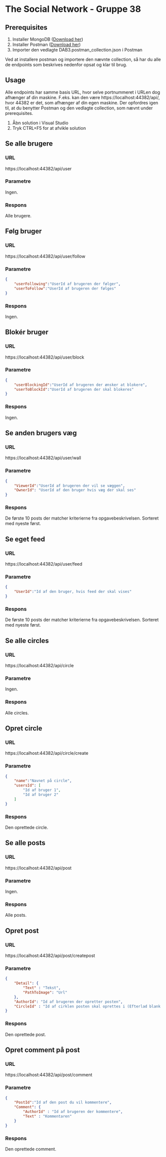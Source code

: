 # The Social Network - Gruppe 38

## Prerequisites
1. Installer MongoDB ([Download her](https://docs.mongodb.com/manual/administration/install-community/ "Download her"))
2. Installer Postman ([Download her](https://www.getpostman.com/ "Download her"))
3. Importer den vedlagte DAB3.postman_collection.json i Postman

Ved at installere postman og importere den nævnte collection, så har du alle de endpoints som beskrives nedenfor opsat og klar til brug.

## Usage
Alle endpoints har samme basis URL, hvor selve portnummeret i URLen dog afhænger af din maskine. F.eks. kan den være https://localhost:44382/api/, hvor 44382 er det, som afhænger af din egen maskine.
Der opfordres igen til, at du benytter Postman og den vedlagte collection, som nævnt under prerequisites.

1. Åbn solution i Visual Studio
2. Tryk CTRL+F5 for at afvikle solution

## Se alle brugere
### URL
https://localhost:44382/api/user
### Parametre
Ingen.
### Respons
Alle brugere.


## Følg bruger
### URL
https://localhost:44382/api/user/follow
### Parametre
```json
{ 
    "userFollowing":"UserId af brugeren der følger", 
    "userToFollow":"UserId af brugeren der følges" 
}
```
### Respons
Ingen.


## Blokér bruger
### URL
https://localhost:44382/api/user/block
### Parametre
```json
{ 
    "userBlockingId":"UserId af brugeren der ønsker at blokere", 
    "userToBlockId":"UserId af brugeren der skal blokeres" 
}
```
### Respons
Ingen.


## Se anden brugers væg
### URL
https://localhost:44382/api/user/wall
### Parametre
```json
{ 
    "ViewerId":"UserId af brugeren der vil se væggen", 
    "OwnerId": "UserId af den bruger hvis væg der skal ses"
}
```
### Respons
De første 10 posts der matcher kriterierne fra opgavebeskrivelsen.
Sorteret med nyeste først.


## Se eget feed
### URL
https://localhost:44382/api/user/feed
### Parametre
```json
{ 
    "UserId":"Id af den bruger, hvis feed der skal vises" 
}
```
### Respons
De første 10 posts der matcher kriterierne fra opgavebeskrivelsen.
Sorteret med nyeste først.


## Se alle circles
### URL
https://localhost:44382/api/circle
### Parametre
Ingen.
### Respons
Alle circles.


## Opret circle
### URL
https://localhost:44382/api/circle/create
### Parametre
```json
{ 
    "name":"Navnet på circle", 
    "usersId": [
        "Id af bruger 1",
        "Id af bruger 2"
    ] 
} 
```
### Respons
Den oprettede circle.


## Se alle posts
### URL
https://localhost:44382/api/post
### Parametre
Ingen.
### Respons
Alle posts.


## Opret post
### URL
https://localhost:44382/api/post/createpost
### Parametre
```json
{ 
    "Detail": {
        "Text" : "Tekst",
        "PathToImage": "Url"
    }, 
    "AuthorId": "Id af brugeren der opretter posten", 
    "CircleId" : "Id af cirklen posten skal oprettes i (Efterlad blank for en public post)" 
}
```
### Respons
Den oprettede post.


## Opret comment på post
### URL
https://localhost:44382/api/post/comment
### Parametre
```json
{ 
    "PostId":"Id af den post du vil kommentere", 
    "Comment": { 
        "AuthorId" : "Id af brugeren der kommentere", 
        "Text" : "Kommentaren" 
    } 
}
```
### Respons
Den oprettede comment.